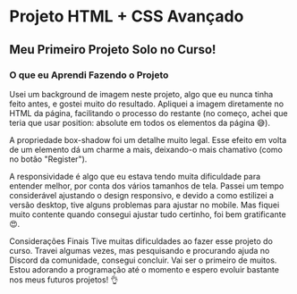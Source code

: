 # Projeto HTML + CSS Avançado

## Meu Primeiro Projeto Solo no Curso!

### O que eu Aprendi Fazendo o Projeto

Usei um background de imagem neste projeto, algo que eu nunca tinha feito antes, e gostei muito do resultado. Apliquei a imagem diretamente no HTML da página, facilitando o processo do restante (no começo, achei que teria que usar position: absolute em todos os elementos da página 😅).

A propriedade box-shadow foi um detalhe muito legal. Esse efeito em volta de um elemento dá um charme a mais, deixando-o mais chamativo (como no botão "Register").

A responsividade é algo que eu estava tendo muita dificuldade para entender melhor, por conta dos vários tamanhos de tela. Passei um tempo considerável ajustando o design responsivo, e devido a como estilizei a versão desktop, tive alguns problemas para ajustar no mobile. Mas fiquei muito contente quando consegui ajustar tudo certinho, foi bem gratificante 😍.

Considerações Finais
Tive muitas dificuldades ao fazer esse projeto do curso. Travei algumas vezes, mas pesquisando e procurando ajuda no Discord da comunidade, consegui concluir. Vai ser o primeiro de muitos. Estou adorando a programação até o momento e espero evoluir bastante nos meus futuros projetos! 👌

